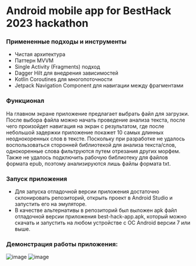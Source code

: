 # Android mobile app for BestHack 2023 hackathon

### Примененные подходы и инструменты
- Чистая архитектура
- Паттерн MVVM
- Single Activity (Fragments) подход
- Dagger Hilt для внедрения зависимостей
- Kotlin Coroutines для многопоточности
- Jetpack Navigation Component для навигации между фрагментами

### Функционал
На главном экране приложение предлагает выбрать файл для загрузки. После выбора файла можно начать проведение анализа текста, после чего произойдет навигация на экран с результатом, где после небольшой задержки приложение покажет 10 самых длинных неоднокоренных слов в тексте. Поскольку при разработке не удалось воспользоваться сторонней библиотекой для анализа текста/слов, однокоренные слова фильтруются путем отрезания других морфем. Также не удалось подключить рабочую библиотеку для файлов формата epub, поэтому анализируются лишь файлы формата txt.

### Запуск приложения
- Для запуска отладочной версии приложения достаточно склонировать репозиторий, открыть проект в Android Studio и запустить его на эмуляторе.
- В качестве альтернативы в репозиторий был выложен apk файл отладочной версии приложения best-hack-app.apk, который можно скачать и запустить на любом устройстве с ОС Android версии 7 или выше.

### Демонстрация работы приложения:
![image](https://user-images.githubusercontent.com/56535435/234953597-b627127d-aa65-40de-bf4b-e24695675f09.png)
![image](https://user-images.githubusercontent.com/56535435/234953624-b918049e-9feb-41ae-8ffc-67984bccc9e5.png)

